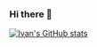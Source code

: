 ### Hi there 👋

[![Ivan's GitHub stats](https://github-readme-stats.vercel.app/api?username=ivcosla&theme=gruvbox)](https://github.com/anuraghazra/github-readme-stats)

<!--
**ivcosla/ivcosla** is a ✨ _special_ ✨ repository because its `README.md` (this file) appears on your GitHub profile.

Here are some ideas to get you started:

- 🔭 I’m currently working on ...
- 🌱 I’m currently learning ...
- 👯 I’m looking to collaborate on ...
- 🤔 I’m looking for help with ...
- 💬 Ask me about ...
- 📫 How to reach me: ...
- 😄 Pronouns: ...
- ⚡ Fun fact: ...
-->
